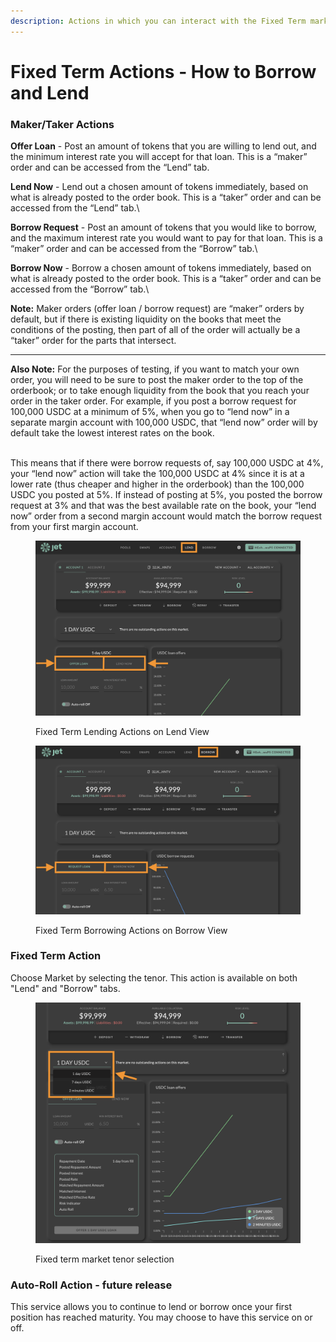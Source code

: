```yaml
---
description: Actions in which you can interact with the Fixed Term market
---
```


# Fixed Term Actions - How to Borrow and Lend

### **Maker/Taker Actions**

**Offer Loan** - Post an amount of tokens that you are willing to lend out, and the minimum interest rate you will accept for that loan. This is a “maker” order and can be accessed from the “Lend” tab.&#x20;



**Lend Now** - Lend out a chosen amount of tokens immediately, based on what is already posted to the order book. This is a “taker” order and can be accessed from the “Lend” tab.\


**Borrow Request** - Post an amount of tokens that you would like to borrow, and the maximum interest rate you would want to pay for that loan. This is a “maker” order and can be accessed from the “Borrow” tab.\


**Borrow Now** - Borrow a chosen amount of tokens immediately, based on what is already posted to the order book. This is a “taker” order and can be accessed from the “Borrow” tab.\


**Note:** Maker orders (offer loan / borrow request) are “maker” orders by default, but if there is  existing liquidity on the books that meet the conditions of the posting, then part of all of the order will actually be a “taker” order for the parts that intersect.

****

**Also Note:** For the purposes of testing, if you want to match your own order, you will need to be sure to post the maker order to the top of the orderbook; or to take enough liquidity from the book that you reach your order in the taker order. For example, if you post a borrow request for 100,000 USDC at a minimum of 5%, when you go to “lend now” in a separate margin account with 100,000 USDC, that “lend now” order will by default take the lowest interest rates on the book.&#x20;

\
This means that if there were borrow requests of, say 100,000 USDC at 4%, your “lend now” action will take the 100,000 USDC at 4% since it is at a lower rate (thus cheaper and higher in the orderbook) than the 100,000 USDC you posted at 5%. If instead of posting at 5%, you posted the borrow request at 3% and that was the best available rate on the book, your “lend now” order from a second margin account would match the borrow request from your first margin account.





<figure><img src="../../../.gitbook/assets/Screen Shot 2023-03-03 at 7.43.31 AM.png" alt=""><figcaption><p>Fixed Term Lending Actions on Lend View</p></figcaption></figure>

<figure><img src="../../../.gitbook/assets/Screen Shot 2023-03-03 at 7.36.40 AM.png" alt=""><figcaption><p>Fixed Term Borrowing Actions on Borrow View</p></figcaption></figure>

### Fixed Term Action

Choose Market by selecting the tenor. This action is available on both "Lend" and "Borrow" tabs.

<figure><img src="../../../.gitbook/assets/Screen Shot 2023-03-03 at 7.49.53 AM.png" alt=""><figcaption><p>Fixed term market tenor selection</p></figcaption></figure>

### Auto-Roll Action - future release

This service allows you to continue to lend or borrow once your first position has reached maturity. You may choose to have this service on or off.&#x20;
